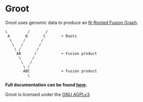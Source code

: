 Groot
=====

Groot uses genomic data to produce an [N-Rooted Fusion Graph](https://doi.org/10.1093/molbev/mst228).

```
\         /       /
 A       B       C       ⬅ Roots
  \     /       /
   \   /       /
    \ /       /
     AB      /           ⬅ Fusion product
      \     /
       \   /
        \ /
        ABC              ⬅ Fusion product
          \
```

**Full documentation can be found [here](http://software.rusilowicz.com/groot).**

Groot is licensed under the [GNU AGPLv3](https://www.gnu.org/licenses/agpl-3.0.html).

